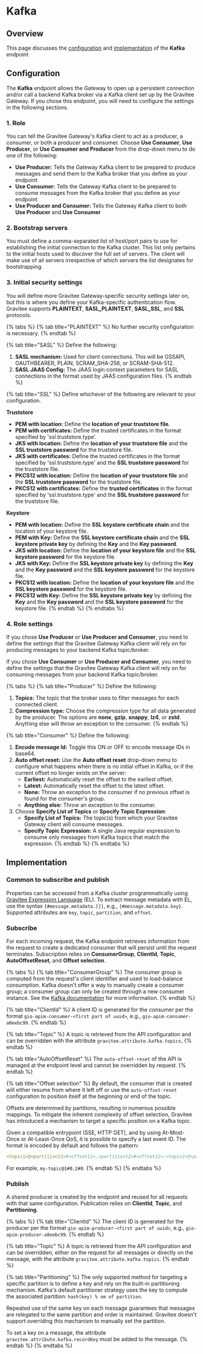 # Kafka

## Overview

This page discusses the [configuration](kafka.md#configuration) and [implementation](kafka.md#implementation) of the **Kafka** endpoint

## Configuration

The **Kafka** endpoint allows the Gateway to open up a persistent connection and/or call a backend Kafka broker via a Kafka client set up by the Gravitee Gateway. If you chose this endpoint, you will need to configure the settings in the following sections.

### 1. Role

You can tell the Gravitee Gateway's Kafka client to act as a producer, a consumer, or both a producer and consumer. Choose **Use Consumer**, **Use Producer**, or **Use Consumer and Producer** from the drop-down menu to do one of the following:

* **Use Producer:** Tells the Gateway Kafka client to be prepared to produce messages and send them to the Kafka broker that you define as your endpoint
* **Use Consumer:** Tells the Gateway Kafka client to be prepared to consume messages from the Kafka broker that you define as your endpoint
* **Use Producer and Consumer:** Tells the Gateway Kafka client to both **Use Producer** and **Use Consumer**

### **2. Bootstrap servers**

You must define a comma-separated list of host/port pairs to use for establishing the initial connection to the Kafka cluster. This list only pertains to the initial hosts used to discover the full set of servers. The client will make use of all servers irrespective of which servers the list designates for bootstrapping.&#x20;

### 3. Initial security settings

You will define more Gravitee Gateway-specific security settings later on, but this is where you define your Kafka-specific authentication flow. Gravitee supports **PLAINTEXT**, **SASL\_PLAINTEXT**, **SASL\_SSL**, and **SSL** protocols.

{% tabs %}
{% tab title="PLAINTEXT" %}
No further security configuration is necessary.
{% endtab %}

{% tab title="SASL" %}
Define the following:

1. **SASL mechanism:** Used for client connections. This will be GSSAPI, OAUTHBEARER, PLAIN, SCRAM\_SHA-256, or SCRAM-SHA-512.
2. **SASL JAAS Config:** The JAAS login context parameters for SASL connections in the format used by JAAS configuration files.
{% endtab %}

{% tab title="SSL" %}
Define whichever of the following are relevant to your configuration.

**Truststore**

* **PEM with location:** Define the **location of your truststore file**.
* **PEM with certificates:** Define the trusted certificates in the format specified by 'ssl.truststore.type'.
* **JKS with location:** Define the **location of your truststore file** and the **SSL truststore password** for the truststore file.
* **JKS with certificates:** Define the trusted certificates in the format specified by 'ssl.truststore.type' and the **SSL truststore password** for the truststore file.
* **PKCS12 with location:** Define the **location of your truststore file** and the **SSL truststore password** for the truststore file.
* **PKCS12 with certificates:** Define the **trusted certificates** in the format specified by 'ssl.truststore.type' and the **SSL truststore password** for the truststore file.

**Keystore**

* **PEM with location:** Define the **SSL keystore certificate chain** and the location of your keystore file.
* **PEM with Key:** Define the **SSL keystore certificate chain** and the **SSL keystore private key** by defining the **Key** and the **Key password**.
* **JKS with location:** Define the **location of your keystore file** and the **SSL keystore password** for the keystore file.
* **JKS with Key:** Define the **SSL keystore private key** by defining the **Key** and the **Key password** and the **SSL keystore password** for the keystore file.
* **PKCS12 with location:** Define the **location of your keystore file** and the **SSL keystore password** for the keystore file.
* **PKCS12 with Key:** Define the **SSL keystore private key** by defining the **Key** and the **Key password** and the **SSL keystore password** for the keystore file.
{% endtab %}
{% endtabs %}

### 4. Role settings

If you chose **Use Producer** or **Use Producer and Consumer**, you need to define the settings that the Gravitee Gateway Kafka client will rely on for producing messages to your backend Kafka topic/broker.&#x20;

If you chose **Use Consumer** or **Use Producer and Consumer**, you need to define the settings that the Gravitee Gateway Kafka client will rely on for consuming messages from your backend Kafka topic/broker.

{% tabs %}
{% tab title="Producer" %}
Define the following:

1. **Topics:** The topic that the broker uses to filter messages for each connected client.
2. **Compression type:** Choose the compression type for all data generated by the producer. The options are **none**, **gzip**, **snappy**, **lz4**, or **zstd**. Anything else will throw an exception to the consumer.
{% endtab %}

{% tab title="Consumer" %}
Define the following:

1. **Encode message Id:** Toggle this ON or OFF to encode message IDs in base64.
2. **Auto offset reset:** Use the **Auto offset reset** drop-down menu to configure what happens when there is no initial offset in Kafka, or if the current offset no longer exists on the server:
   * **Earliest:** Automatically reset the offset to the earliest offset.
   * **Latest:** Automatically reset the offset to the latest offset.
   * **None:** Throw an exception to the consumer if no previous offset is found for the consumer's group.
   * **Anything else:** Throw an exception to the consumer.
3. Choose **Specify List of Topics** or **Specify Topic Expression**:
   * **Specify List of Topics:** The topic(s) from which your Gravitee Gateway client will consume messages.
   * **Specify Topic Expression:** A single Java regular expression to consume only messages from Kafka topics that match the expression.
{% endtab %}
{% endtabs %}

## Implementation

### Common to subscribe and publish

Properties can be accessed from a Kafka cluster programmatically using [Gravitee Expression Language](../../../../gravitee-expression-language.md) (EL). To extract message metadata with EL, use the syntax `{#message.metadata.[]}`, e.g., `{#message.metadata.key}`. Supported attributes are `key`, `topic`, `partition`, and `offset`.

### Subscribe

For each incoming request, the Kafka endpoint retrieves information from the request to create a dedicated consumer that will persist until the request terminates. Subscription relies on **ConsumerGroup**, **ClientId**, **Topic**, **AutoOffsetReset**, and **Offset selection**.

{% tabs %}
{% tab title="ConsumerGroup" %}
The consumer group is computed from the request's client identifier and used to load-balance consumption. Kafka doesn't offer a way to manually create a consumer group; a consumer group can only be created through a new consumer instance. See the [Kafka documentation](https://docs.confluent.io/platform/current/clients/consumer.html#concepts) for more information.
{% endtab %}

{% tab title="ClientId" %}
A client ID is generated for the consumer per the format `gio-apim-consumer-<first part of uuid>`, e.g., `gio-apim-consumer-a0eebc99`.
{% endtab %}

{% tab title="Topic" %}
A topic is retrieved from the API configuration and can be overridden with the attribute `gravitee.attribute.kafka.topics`**.**
{% endtab %}

{% tab title="AutoOffsetReset" %}
The `auto-offset-reset` of the API is managed at the endpoint level and cannot be overridden by request.
{% endtab %}

{% tab title="Offset selection" %}
By default, the consumer that is created will either resume from where it left off or use the `auto-offset-reset` configuration to position itself at the beginning or end of the topic.&#x20;

Offsets are determined by partitions, resulting in numerous possible mappings. To mitigate the inherent complexity of offset selection, Gravitee has introduced a mechanism to target a specific position on a Kafka topic.&#x20;

Given a compatible entrypoint (SSE, HTTP GET), and by using At-Most-Once or At-Least-Once QoS, it is possible to specify a last event ID. The format is encoded by default and follows the pattern:

```yaml
<topic1>@<partition11>#<offset11>,<partition12>#<offset12>;<topic2>@<partition21>#<offset21>,<partition22>#<offset22>...
```

For example, `my-topic@1#0,2#0`.
{% endtab %}
{% endtabs %}

### Publish

A shared producer is created by the endpoint and reused for all requests with that same configuration. Publication relies on **ClientId**, **Topic**, and **Partitioning**.

{% tabs %}
{% tab title="ClientId" %}
The client ID is generated for the producer per the format `gio-apim-producer-<first part of uuid>`, e.g., `gio-apim-producer-a0eebc99`.
{% endtab %}

{% tab title="Topic" %}
A topic is retrieved from the API configuration and can be overridden, either on the request for all messages or directly on the message, with the attribute `gravitee.attribute.kafka.topics`.
{% endtab %}

{% tab title="Partitioning" %}
The only supported method for targeting a specific partition is to define a key and rely on the built-in partitioning mechanism. Kafka's default partitioner strategy uses the key to compute the associated partition: `hash(key) % nm of partition`.&#x20;

Repeated use of the same key on each message guarantees that messages are relegated to the same partition and order is maintained. Gravitee doesn't support overriding this mechanism to manually set the partition.&#x20;

To set a key on a message, the attribute `gravitee.attribute.kafka.recordKey` must be added to the message.
{% endtab %}
{% endtabs %}

